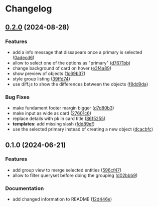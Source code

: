 # Changelog

## [0.2.0](https://github.com/acdh-oeaw/django-grouper/compare/v0.1.0...v0.2.0) (2024-08-28)


### Features

* add a info message that dissapears once a primary is selected ([0adecd6](https://github.com/acdh-oeaw/django-grouper/commit/0adecd6298292fda91c89a4de6253493ee141acf))
* allow to select one of the options as "primary" ([d7671bb](https://github.com/acdh-oeaw/django-grouper/commit/d7671bb8f14ff4ccf0d0db42c167072c9ac01ce6))
* change background of card on hover ([e3f4a89](https://github.com/acdh-oeaw/django-grouper/commit/e3f4a895893024e5f6d86268b5172f94829ea8e3))
* show preview of objects ([1c69b37](https://github.com/acdh-oeaw/django-grouper/commit/1c69b37d5502514c0a2d27df2e6ab875f9055115))
* style group listing ([39ffd74](https://github.com/acdh-oeaw/django-grouper/commit/39ffd7432b7ac71e4b5820a7760926d0fbe07c24))
* use diff.js to show the differences between the objects ([f8dd9da](https://github.com/acdh-oeaw/django-grouper/commit/f8dd9da4e1a05a63150bb9705d53276cb09e4a62))


### Bug Fixes

* make fundament footer margin bigger ([d7d80b3](https://github.com/acdh-oeaw/django-grouper/commit/d7d80b3a9337a30e505850f7ee53c4f4824dc9f3))
* make input as wide as card ([27601c6](https://github.com/acdh-oeaw/django-grouper/commit/27601c6f9370044baf48d60b2f0a96737c3466c3))
* replace details with pk in card title ([86f5255](https://github.com/acdh-oeaw/django-grouper/commit/86f5255af0d626c9aed1d0f3fb3f514f4636dcbc))
* **templates:** add missing slash ([fdd89ef](https://github.com/acdh-oeaw/django-grouper/commit/fdd89ef6b6c6d4afd112cbdbbb8303831bb83688))
* use the selected primary instead of creating a new object ([dcacbfc](https://github.com/acdh-oeaw/django-grouper/commit/dcacbfc439d71a6327a747e665b4825d69587a6b))

## 0.1.0 (2024-06-21)


### Features

* add group view to merge selected entities ([596cf47](https://github.com/acdh-oeaw/django-grouper/commit/596cf47505e894c4909aed27facb026367e7a475))
* allow to filter queryset before doing the grouping ([d02bbb9](https://github.com/acdh-oeaw/django-grouper/commit/d02bbb991748bcafda2d6fbed911bb156079d7e3))


### Documentation

* add changed information to README ([12d446e](https://github.com/acdh-oeaw/django-grouper/commit/12d446eca5d7e22220d2daa0a74f903d9246bb99))
